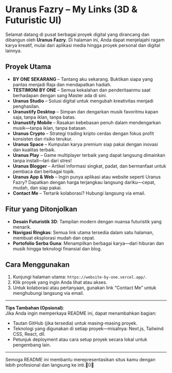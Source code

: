 # Uranus Fazry – My Links (3D & Futuristic UI)

Selamat datang di pusat berbagai proyek digital yang dirancang dan dibangun oleh **Uranus Fazry**. Di halaman ini, Anda dapat menjelajahi ragam karya kreatif, mulai dari aplikasi media hingga proyek personal dan digital lainnya.

##  Proyek Utama

- **BY ONE SEKARANG** – Tantang aku sekarang. Buktikan siapa yang pantas menjadi Raja dan mendapatkan hadiah.  
- **TESTIMONI BY ONE** – Semua kekalahan dan penderitaanmu saat berhadapan dengan sang Master ada di sini.  
- **Uranus Studio** – Solusi digital untuk mengubah kreativitas menjadi penghasilan.  
- **Uranustify Desktop** – Simpan dan dengarkan musik favoritmu kapan saja, tanpa iklan, tanpa batas.  
- **Uranustify Mobile** – Rasakan kebebasan penuh dalam mendengarkan musik—tanpa iklan, tanpa batasan.  
- **Uranus Crypto** – Strategi trading kripto cerdas dengan fokus profit konsisten dan risiko terukur.  
- **Uranus Space** – Kumpulan karya premium siap pakai dengan inovasi dan kualitas terbaik.  
- **Uranus Play** – Game multiplayer terbaik yang dapat langsung dimainkan tanpa install—lari dari stres!  
- **Uranus Blogger** – Artikel informasi singkat, padat, dan bermanfaat untuk pembaca dari berbagai topik.  
- **Uranus App & Web** – Ingin punya aplikasi atau website seperti Uranus Fazry? Dapatkan dengan harga terjangkau langsung dariku—cepat, mudah, dan siap pakai.  
- **Contact Me** – Tertarik kolaborasi? Hubungi langsung via email.

## Fitur yang Ditonjolkan

- **Desain Futuristik 3D**: Tampilan modern dengan nuansa futuristik yang menarik.  
- **Navigasi Ringkas**: Semua link utama tersedia dalam satu halaman, membuat eksplorasi mudah dan cepat.  
- **Portofolio Serba Guna**: Menampilkan berbagai karya—dari hiburan dan musik hingga teknologi finansial dan blog.

## Cara Menggunakan

1. Kunjungi halaman utama: `https://website-by-one.vercel.app/`.  
2. Klik proyek yang ingin Anda lihat atau akses.  
3. Untuk kolaborasi atau pertanyaan, gunakan link “Contact Me” untuk menghubungi langsung via email.

---

**Tips Tambahan (Opsional)**:  
Jika Anda ingin memperkaya README ini, dapat menambahkan bagian:

- Tautan GitHub (jika tersedia) untuk masing-masing proyek.  
- Teknologi yang digunakan di setiap proyek—misalnya: Next.js, Tailwind CSS, React, dll.  
- Petunjuk deployment atau cara setup proyek secara lokal untuk pengembang lain.

---

Semoga README ini membantu merepresentasikan situs kamu dengan lebih profesional dan langsung ke inti.0

